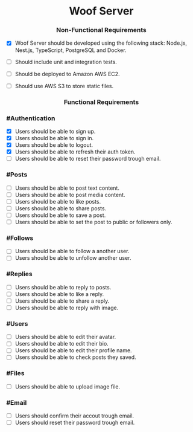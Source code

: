 <h1 align="center"> 
	Woof Server
</h1>

<h3 align="center"> 
	Non-Functional Requirements
</h3>

- [x] Woof Server should be developed using the following stack: Node.js, Nest.js, TypeScript, PostgreSQL and Docker.

- [ ] Should include unit and integration tests.

- [ ] Should be deployed to Amazon AWS EC2.
- [ ] Should use AWS S3 to store static files.

<h3 align="center"> 
	Functional Requirements
</h3>

### #Authentication

- [x] Users should be able to sign up.
- [x] Users should be able to sign in.
- [x] Users should be able to logout.
- [x] Users should be able to refresh their auth token.
- [ ] Users should be able to reset their password trough email.

### #Posts

- [ ] Users should be able to post text content.
- [ ] Users should be able to post media content.
- [ ] Users should be able to like posts.
- [ ] Users should be able to share posts.
- [ ] Users should be able to save a post.
- [ ] Users should be able to set the post to public or followers only.

### #Follows

- [ ] Users should be able to follow a another user.
- [ ] Users should be able to unfollow another user.

### #Replies

- [ ] Users should be able to reply to posts.
- [ ] Users should be able to like a reply.
- [ ] Users should be able to share a reply.
- [ ] Users should be able to reply with image.

### #Users

- [ ] Users should be able to edit their avatar.
- [ ] Users should be able to edit their bio.
- [ ] Users should be able to edit their profile name.
- [ ] Users should be able to check posts they saved.

### #Files

- [ ] Users should be able to upload image file.

### #Email

- [ ] Users should confirm their accout trough email.
- [ ] Users should reset their password trough email.
